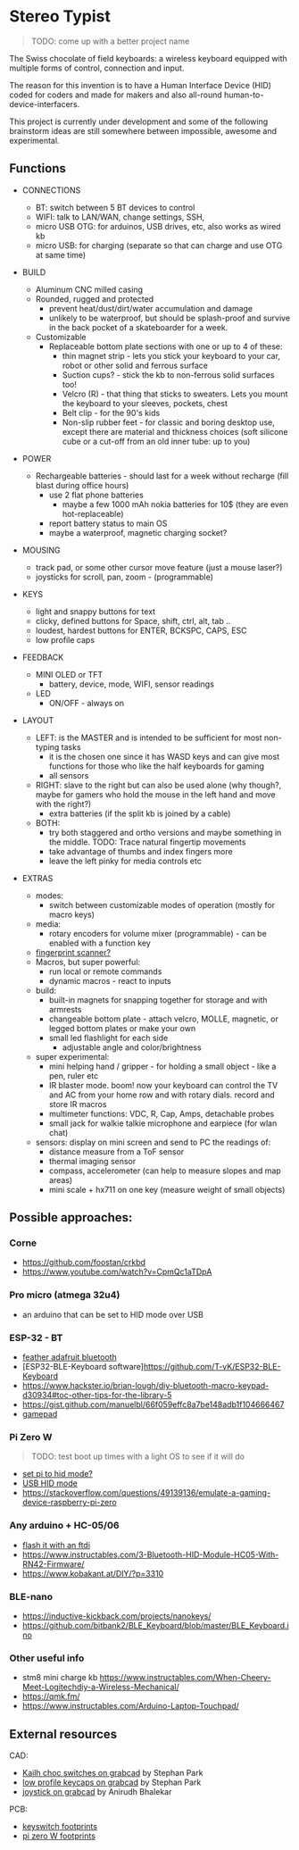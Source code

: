 # Stereo Typist

> TODO: come up with a better project name

The Swiss chocolate of field keyboards: a wireless keyboard equipped with multiple forms of control, connection and input.

The reason for this invention is to have a Human Interface Device (HID) coded for coders and made for makers and also all-round human-to-device-interfacers.

This project is currently under development and some of the following brainstorm ideas are still somewhere between impossible, awesome and experimental.

## Functions 

- CONNECTIONS
  - BT: switch between 5 BT devices to control
  - WIFI: talk to LAN/WAN, change settings, SSH, 
  - micro USB OTG: for arduinos, USB drives, etc, also works as wired kb
  - micro USB: for charging (separate so that can charge and use OTG at same time)

- BUILD
  - Aluminum CNC milled casing
  - Rounded, rugged and protected
    - prevent heat/dust/dirt/water accumulation and damage
    - unlikely to be waterproof, but should be splash-proof and survive in the back pocket of a skateboarder for a week.
  - Customizable
    - Replaceable bottom plate sections with one or up to 4 of these:
      - thin magnet strip - lets you stick your keyboard to your car, robot or other solid and ferrous surface
      - Suction cups? - stick the kb to non-ferrous solid surfaces too!
      - Velcro (R) - that thing that sticks to sweaters. Lets you mount the keyboard to your sleeves, pockets, chest
      - Belt clip - for the 90's kids
      - Non-slip rubber feet - for classic and boring desktop use, except there are material and thickness choices (soft silicone cube or a cut-off from an old inner tube: up to you)


- POWER
  - Rechargeable batteries - should last for a week without recharge (fill blast during office hours)
    - use 2 flat phone batteries
      - maybe a few 1000 mAh nokia batteries for 10$ (they are even hot-replaceable)
    - report battery status to main OS
    - maybe a waterproof, magnetic charging socket?


- MOUSING
  - track pad, or some other cursor move feature (just a mouse laser?)
  - joysticks for scroll, pan, zoom - (programmable)

- KEYS
  - light and snappy buttons for text
  - clicky, defined buttons for Space, shift, ctrl, alt, tab ..
  - loudest, hardest buttons for ENTER, BCKSPC, CAPS, ESC
  - low profile caps

- FEEDBACK
  - MINI OLED or TFT
    - battery, device, mode, WIFI, sensor readings
  - LED
    - ON/OFF - always on

- LAYOUT
  - LEFT: is the MASTER and is intended to be sufficient for most non-typing tasks
    - it is the chosen one since it has WASD keys and can give most functions for those who like the half keyboards for gaming
    - all sensors
  - RIGHT: slave to the right but can also be used alone (why though?, maybe for gamers who hold the mouse in the left hand and move with the right?)
    - extra batteries (if the split kb is joined by a cable)
  - BOTH:
    - try both staggered and ortho versions and maybe something in the middle. TODO: Trace natural fingertip movements
    - take advantage of thumbs and index fingers more
    - leave the left pinky for media controls etc


- EXTRAS
  - modes:
    - switch between customizable modes of operation (mostly for macro keys)
  - media:
    - rotary encoders for volume mixer (programmable) - can be enabled with a function key
  - [fingerprint scanner?](https://www.aliexpress.com/item/33053655412.html?spm=a2g0o.productlist.0.0.c7d068c0NfLHIT&algo_pvid=b188a61c-a120-495b-b27b-4782ebb96957&algo_exp_id=b188a61c-a120-495b-b27b-4782ebb96957-3) 
  - Macros, but super powerful:
    - run local or remote commands
    - dynamic macros - react to inputs
  - build:
    - built-in magnets for snapping together for storage and with armrests
    - changeable bottom plate - attach velcro, MOLLE, magnetic, or legged bottom plates or make your own
    - small led flashlight for each side
      - adjustable angle and color/brightness
  - super experimental:
    - mini helping hand / gripper - for holding a small object - like a pen, ruler etc
    - IR blaster mode. boom! now your keyboard can control the TV and AC from your home row and with rotary dials. record and store IR macros
    - multimeter functions: VDC, R, Cap, Amps, detachable probes
    - small jack for walkie talkie microphone and earpiece (for wlan chat)
  - sensors: display on mini screen and send to PC the readings of:
    - distance measure from a ToF sensor
    - thermal imaging sensor
    - compass, accelerometer (can help to measure slopes and map areas)
    - mini scale + hx711 on one key (measure weight of small objects)
    


## Possible approaches:

### Corne

- https://github.com/foostan/crkbd
- https://www.youtube.com/watch?v=CpmQc1aTDpA

### Pro micro (atmega 32u4)

- an arduino that can be set to HID mode over USB

### ESP-32 - BT

- [feather adafruit bluetooth](https://learn.adafruit.com/custom-wireless-bluetooth-cherry-mx-gamepad/software)
- [ESP32-BLE-Keyboard software]https://github.com/T-vK/ESP32-BLE-Keyboard
- https://www.hackster.io/brian-lough/diy-bluetooth-macro-keypad-d30934#toc-other-tips-for-the-library-5
- https://gist.github.com/manuelbl/66f059effc8a7be148adb1f104666467
- [gamepad](https://www.youtube.com/watch?v=dODmsoAu0D4)

### Pi Zero W

> TODO: test boot up times with a light OS to see if it will do

- [set pi to hid mode?](https://retropie.org.uk/forum/topic/15535/turn-my-raspberry-pi-0w-into-a-bluetooth-hid-gamepad/2)
- [USB HID mode](https://gndtovcc.home.blog/2020/04/17/turn-your-raspberry-pi-zero-into-a-usb-keyboard-hid/)
- https://stackoverflow.com/questions/49139136/emulate-a-gaming-device-raspberry-pi-zero


### Any arduino + HC-05/06

- [flash it with an ftdi](https://www.youtube.com/watch?v=y8PcNbAA6AQ)
- https://www.instructables.com/3-Bluetooth-HID-Module-HC05-With-RN42-Firmware/
- https://www.kobakant.at/DIY/?p=3310

### BLE-nano

- https://inductive-kickback.com/projects/nanokeys/
- https://github.com/bitbank2/BLE_Keyboard/blob/master/BLE_Keyboard.ino


### Other useful info

- stm8 mini charge kb https://www.instructables.com/When-Cheery-Meet-Logitechdiy-a-Wireless-Mechanical/
- https://qmk.fm/
- https://www.instructables.com/Arduino-Laptop-Touchpad/




## External resources

CAD:
- [Kailh choc switches on grabcad](https://grabcad.com/library/kailh-choc-low-profile-switch-1) by Stephan Park
- [low profile keycaps on grabcad](https://grabcad.com/library/kailh-lp-choc-keycap-for-corne-1) by Stephan Park
- [joystick on grabcad](https://grabcad.com/library/joy-stick-for-arduino-1) by Anirudh Bhalekar

PCB:
- [keyswitch footprints](https://github.com/daprice/keyswitches.pretty)
- [pi zero W footprints](https://github.com/AchimPieters/KiCad-Templates)



